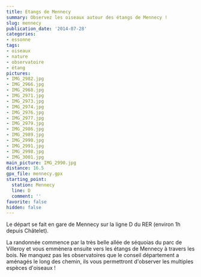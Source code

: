 ```yaml
---
title: Etangs de Mennecy
summary: Observez les oiseaux autour des étangs de Mennecy !
slug: mennecy
publication_date: '2014-07-28'
categories:
- essonne
tags:
- oiseaux
- nature
- observatoire
- étang
pictures:
- IMG_2982.jpg
- IMG_2966.jpg
- IMG_2968.jpg
- IMG_2971.jpg
- IMG_2973.jpg
- IMG_2974.jpg
- IMG_2976.jpg
- IMG_2977.jpg
- IMG_2979.jpg
- IMG_2986.jpg
- IMG_2989.jpg
- IMG_2990.jpg
- IMG_2991.jpg
- IMG_2998.jpg
- IMG_3001.jpg
main_picture: IMG_2990.jpg
distance: 16.5
gpx_file: mennecy.gpx
starting_point:
  station: Mennecy
  line: D
  comment: ''
favorite: false
hidden: false
---
```


Le départ se fait en gare de Mennecy sur la ligne D du RER (environ 1h depuis Châtelet).

La randonnée commence par la très belle allée de séquoias du parc de Villeroy et vous emmènera ensuite vers les étangs de Mennecy à travers les bois. Ne manquez pas les observatoires que le conseil département a aménagés le long des chemin, ils vous permettront d'observer les multiples espèces d'oiseaux !
